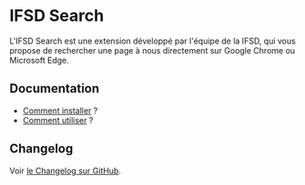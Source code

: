 # IFSD Search

L'IFSD Search est une extension développé par l'équipe de la IFSD, qui vous propose de rechercher une page à nous directement sur Google Chrome ou Microsoft Edge.

## Documentation
- [Comment installer](/ifsd_chrome_edge/docs/how-to-install) ?
- [Comment utiliser](/ifsd_chrome_edge/docs/how-to-use) ?

## Changelog
Voir [le Changelog sur GitHub](https://github.com/Florian-COLLIN/ifsd_chrome_edge/blob/main/CHANGELOG.md).
